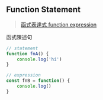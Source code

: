 ## Function Statement
>[函式表達式 function expression](函式表達式%20function%20expression.md)

函式陳述句
```js
// statement
function fnA() {
	console.log('hi')
}

// expression
const fnB = function() {
	console.log()
}
```